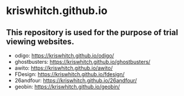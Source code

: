 # kriswhitch.github.io
## This repository is used for the purpose of trial viewing websites.
- odigo: https://kriswhitch.github.io/odigo/
- ghostbusters: https://kriswhitch.github.io/ghostbusters/
- awito: https://kriswhitch.github.io/awito/
- FDesign: https://kriswhitch.github.io/fdesign/
- 26andfour: https://kriswhitch.github.io/26andfour/
- geobin: https://kriswhitch.github.io/geobin/
